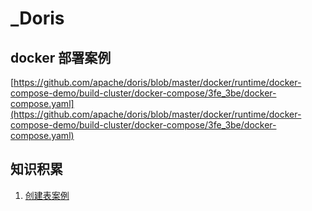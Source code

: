 # _Doris
## docker 部署案例

[https://github.com/apache/doris/blob/master/docker/runtime/docker-compose-demo/build-cluster/docker-compose/3fe_3be/docker-compose.yaml](https://github.com/apache/doris/blob/master/docker/runtime/docker-compose-demo/build-cluster/docker-compose/3fe_3be/docker-compose.yaml)

## 知识积累

1. [创建表案例](创建表案例.md)